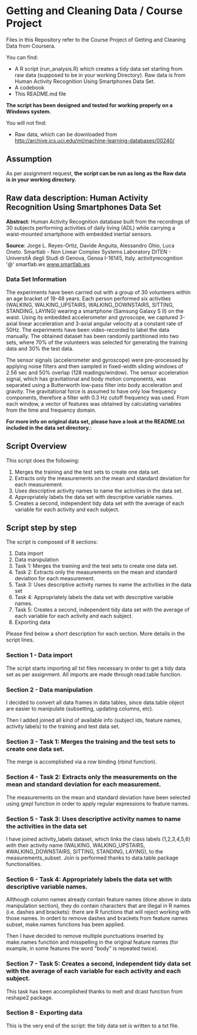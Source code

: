 
# Getting and Cleaning Data  / Course Project

Files in this Repository refer to the Course Project of Getting and Cleaning Data from Coursera.

You can find:

* A R script (run_analysis.R) which creates a tidy data set starting from raw data (supposed to be in your working Directory). Raw data is from Human Activity Recognition Using Smartphones Data Set.
* A codebook
* This README.md file


__The script has been designed and tested for working properly on a Windows system.__


You will not find:

* Raw data, which can be downloaded from http://archive.ics.uci.edu/ml/machine-learning-databases/00240/ 



## Assumption


As per assignment request, __the script can be run as long as the Raw data is in your working directory.__



## Raw data description: Human Activity Recognition Using Smartphones Data Set 


__Abstract__:
Human Activity Recognition database built from the recordings of 30 subjects performing activities of daily living (ADL) while carrying a waist-mounted smartphone with embedded inertial sensors.
 
__Source__:
Jorge L. Reyes-Ortiz, Davide Anguita, Alessandro Ghio, Luca Oneto. 
Smartlab - Non Linear Complex Systems Laboratory 
DITEN - UniversitÃ  degli Studi di Genova, Genoa I-16145, Italy. 
activityrecognition '@' smartlab.ws 
www.smartlab.ws 

### Data Set Information
The experiments have been carried out with a group of 30 volunteers within an age bracket of 19-48 years. Each person performed six activities (WALKING, WALKING_UPSTAIRS, WALKING_DOWNSTAIRS, SITTING, STANDING, LAYING) wearing a smartphone (Samsung Galaxy S II) on the waist. Using its embedded accelerometer and gyroscope, we captured 3-axial linear acceleration and 3-axial angular velocity at a constant rate of 50Hz. The experiments have been video-recorded to label the data manually. The obtained dataset has been randomly partitioned into two sets, where 70% of the volunteers was selected for generating the training data and 30% the test data. 

The sensor signals (accelerometer and gyroscope) were pre-processed by applying noise filters and then sampled in fixed-width sliding windows of 2.56 sec and 50% overlap (128 readings/window). The sensor acceleration signal, which has gravitational and body motion components, was separated using a Butterworth low-pass filter into body acceleration and gravity. The gravitational force is assumed to have only low frequency components, therefore a filter with 0.3 Hz cutoff frequency was used. From each window, a vector of features was obtained by calculating variables from the time and frequency domain. 

__For more info on original data set, please have a look at the README.txt included in the data set directory.__:


## Script Overview

This script does the following:

1. Merges the training and the test sets to create one data set.
2. Extracts only the measurements on the mean and standard deviation for each measurement. 
3. Uses descriptive activity names to name the activities in the data set.
4. Appropriately labels the data set with descriptive variable names. 
5. Creates a second, independent tidy data set with the average of each variable for each activity and each subject. 


## Script step by step

The script is composed of 8 sections:

1. Data import
2. Data manipulation
3. Task 1: Merges the training and the test sets to create one data set.
4. Task 2: Extracts only the measurements on the mean and standard deviation for each measurement. 
5. Task 3: Uses descriptive activity names to name the activities in the data set
6. Task 4: Appropriately labels the data set with descriptive variable names. 
7. Task 5: Creates a second, independent tidy data set with the average of each variable for each activity and each subject. 
8. Exporting data


Please find below a short description for each section.
More details in the script lines.

### Section 1 - Data import
The script starts importing all txt files necessary in order to get a tidy data set as per assignment.
All imports are made through read.table function.

### Section 2 - Data manipulation
I decided to convert all data frames in data tables, since data.table object are easier to manipulate (subsetting, updating columns, etc).

Then I added joined all kind of available info (subject ids, feature names, activity labels) to the training and test data set.


### Section 3 - Task 1: Merges the training and the test sets to create one data set.

The merge is accomplished via a row binding (rbind function).



### Section 4 - Task 2: Extracts only the measurements on the mean and standard deviation for each measurement. 

The measurements on the mean and standard deviation have been selected using grepl function in order to apply regular expressions to feature names.



### Section 5 - Task 3: Uses descriptive activity names to name the activities in the data set

I have joined activity_labels dataset, which links the class labels (1,2,3,4,5,6) with their activity name (WALKING, WALKING_UPSTAIRS, #WALKING_DOWNSTAIRS, SITTING, STANDING, LAYING), to the measurements_subset.
Join is performed thanks to data.table package functionalities. 


### Section 6 - Task 4: Appropriately labels the data set with descriptive variable names. 

Allthough column names already contain feature names (done above in data manipulation section), they do contain characters that are illegal in R names (i.e. dashes and brackets): there are R functions that will reject working with those names.
In ordert to remove dashes and brackets from feature names subset, make.names functions has been applied.

Then I have decided to remove multiple punctuations inserted by make.names function and misspelling in the original feature names (for example, in some features the word "body" is repeated twice).

### Section 7 - Task 5: Creates a second, independent tidy data set with the average of each variable for each activity and each subject. 

This task has been accomplished thanks to melt and dcast function from reshape2 package.


### Section 8 - Exporting data

This is the very end of the script: the tidy data set is written to a txt file.

